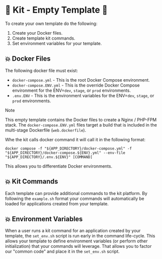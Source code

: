 # 🚀 Kit - Empty Template 🚀

To create your own template do the following:

1. Create your Docker files.
2. Create template kit commands.
3. Set environment variables for your template.

## 💥 Docker Files

The following docker file must exist:

- `docker-compose.yml` - This is the root Docker Compose environment.
- `docker-compose.ENV.yml` - This is the override Docker Compose environment for the ENV=`dev`, `stage`, or `prod` environments.
- `.env.ENV` - This is the environment variables for the ENV=`dev`, `stage`, or `prod` environments.

> [!NOTE]
> This empty template contains the Docker files to create a Nginx / PHP-FPM stack. The `docker-compose.ENV.yml` files target a build that is included in the multi-stage Dockerfile (`web.dockerfile`).


Whe the kit calls docker command it will call it in the following format:

`docker compose -f "${APP_DIRECTORY}/docker-compose.yml" -f "${APP_DIRECTORY}/docker-compose.${ENV}.yml" --env-file "${APP_DIRECTORY}/.env.${ENV}" [COMMAND]`

This allows you to differentiate Docker environments.

## 💥 Kit Commands

Each template can provide additional commands to the kit platform. By following the `example.sh` format your commands will automatically be loaded for applications created from your template.

## 💥 Environment Variables

When a user runs a kit command for an application created by your template, the `set_env.sh` script is run early in the command life-cycle. This allows your template to define environment variables (or perform other initialization) that your commands will leverage. That allows you to factor our "common code" and place it in the `set_env.sh` script.